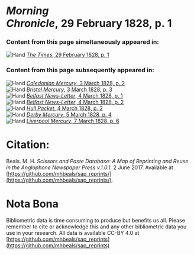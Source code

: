 # *Morning Chronicle*, 29 February 1828, p. 1  
  
### Content from this page simeltaneously appeared in:  
![Hand](http://scissorsandpaste.net/wp-content/uploads/2017/06/smallhandpointer.png) [*The Times*, 29 February 1828, p. 1](https://mhbeals.github.io/sap_html/The-Times/The-Times-29-February-1828-p-1)  
  
### Content from this page subsequently appeared in:  
![Hand](http://scissorsandpaste.net/wp-content/uploads/2017/06/smallhandpointer.png) [*Caledonian Mercury*, 3 March 1828, p. 2](https://mhbeals.github.io/sap_html/Caledonian-Mercury/Caledonian-Mercury-3-March-1828-p-2)  
![Hand](http://scissorsandpaste.net/wp-content/uploads/2017/06/smallhandpointer.png) [*Bristol Mercury*, 3 March 1828, p. 3](https://mhbeals.github.io/sap_html/Bristol-Mercury/Bristol-Mercury-3-March-1828-p-3)  
![Hand](http://scissorsandpaste.net/wp-content/uploads/2017/06/smallhandpointer.png) [*Belfast News-Letter*, 4 March 1828, p. 1](https://mhbeals.github.io/sap_html/Belfast-News-Letter/Belfast-News-Letter-4-March-1828-p-1)  
![Hand](http://scissorsandpaste.net/wp-content/uploads/2017/06/smallhandpointer.png) [*Belfast News-Letter*, 4 March 1828, p. 2](https://mhbeals.github.io/sap_html/Belfast-News-Letter/Belfast-News-Letter-4-March-1828-p-2)  
![Hand](http://scissorsandpaste.net/wp-content/uploads/2017/06/smallhandpointer.png) [*Hull Packet*, 4 March 1828, p. 2](https://mhbeals.github.io/sap_html/Hull-Packet/Hull-Packet-4-March-1828-p-2)  
![Hand](http://scissorsandpaste.net/wp-content/uploads/2017/06/smallhandpointer.png) [*Derby Mercury*, 5 March 1828, p. 4](https://mhbeals.github.io/sap_html/Derby-Mercury/Derby-Mercury-5-March-1828-p-4)  
![Hand](http://scissorsandpaste.net/wp-content/uploads/2017/06/smallhandpointer.png) [*Liverpool Mercury*, 7 March 1828, p. 6](https://mhbeals.github.io/sap_html/Liverpool-Mercury/Liverpool-Mercury-7-March-1828-p-6)  


# Citation: 

Beals. M. H. *Scissors and Paste Database: A Map of Reprinting and Reuse in the Anglophone Newspaper Press v.1.0.1.* 2 June 2017. Available at [https://github.com/mhbeals/sap_reprints/](https://github.com/mhbeals/sap_reprints/). 

# Nota Bona

Bibliometric data is time consuming to produce but benefits us all. Please remember to cite or acknowledge this and any other bibliometric data you use in your research. All data is available CC-BY 4.0 at [https://github.com/mhbeals/sap_reprints](https://github.com/mhbeals/sap_reprints)